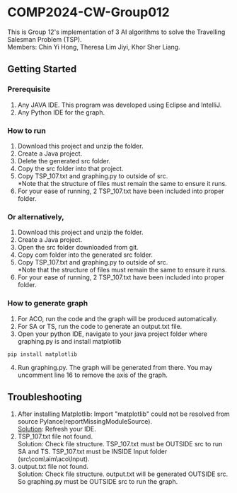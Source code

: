 # COMP2024-CW-Group012
This is Group 12's implementation of 3 AI algorithms to solve the Travelling Salesman Problem (TSP).   
Members: Chin Yi Hong, Theresa Lim Jiyi, Khor Sher Liang.
## Getting Started
### Prerequisite
1. Any JAVA IDE. This program was developed using Eclipse and IntelliJ.
2. Any Python IDE for the graph.

### How to run
1. Download this project and unzip the folder.
2. Create a Java project.
3. Delete the generated src folder.    
4. Copy the src folder into that project.
5. Copy TSP_107.txt and graphing.py to outside of src.   
*Note that the structure of files must remain the same to ensure it runs.   
6. For your ease of running, 2 TSP_107.txt have been included into proper folder.

### Or alternatively,
1. Download this project and unzip the folder.
2. Create a Java project. 
3. Open the src folder downloaded from git.     
4. Copy com folder into the generated src folder.
5. Copy TSP_107.txt and graphing.py to outside of src.   
*Note that the structure of files must remain the same to ensure it runs.   
6. For your ease of running, 2 TSP_107.txt have been included into proper folder.

### How to generate graph
1. For ACO, run the code and the graph will be produced automatically.
2. For SA or TS, run the code to generate an output.txt file.
3. Open your python IDE, navigate to your java project folder where graphing.py is and install matplotlib
```
pip install matplotlib
```
4. Run graphing.py. The graph will be generated from there. You may uncomment line 16 to remove the axis of the graph.

## Troubleshooting
1. After installing Matplotlib: Import "matplotlib" could not be resolved from source Pylance(reportMissingModuleSource).<br>
   [Solution](https://stackoverflow.com/questions/70709406/import-matplotlib-could-not-be-resolved-from-source-pylancereportmissingmodul): Refresh your IDE.
2. TSP_107.txt file not found. <br>
   Solution: Check file structure. TSP_107.txt must be OUTSIDE src to run SA and TS. TSP_107.txt must be INSIDE Input folder (src\com\aim\aco\Input).
3. output.txt file not found. <br>
   Solution: Check file structure. output.txt will be generated OUTSIDE src. So graphing.py must be OUTSIDE src to run the graph.

